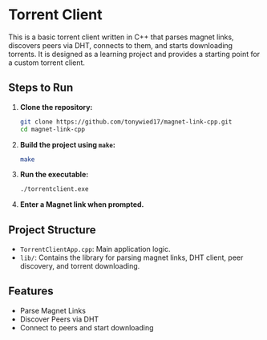 
# Torrent Client

This is a basic torrent client written in C++ that parses magnet links, discovers peers via DHT, connects to them, and starts downloading torrents. It is designed as a learning project and provides a starting point for a custom torrent client.

## Steps to Run

1. **Clone the repository:**
   ```bash
   git clone https://github.com/tonywied17/magnet-link-cpp.git
   cd magnet-link-cpp
   ```

2. **Build the project using `make`:**
   ```bash
   make
   ```

3. **Run the executable:**
   ```bash
   ./torrentclient.exe
   ```

4. **Enter a Magnet link when prompted.**

## Project Structure

- `TorrentClientApp.cpp`: Main application logic.
- `lib/`: Contains the library for parsing magnet links, DHT client, peer discovery, and torrent downloading.

## Features

- Parse Magnet Links
- Discover Peers via DHT
- Connect to peers and start downloading
